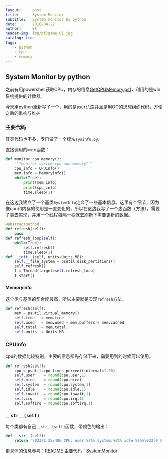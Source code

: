 ```yaml
---
layout:     post
title:      System Monitor
subtitle:   System monitor by python
date:       2018-04-22
author:     BF
header-img: img/bf/game_01.jpg
catalog: true
tags:
    - python
    - cpu
    - memory
---
```

## System Monitor by python
之前有用powershell获取CPU，内存的信息[GetCPUMemory.ps1](https://github.com/bearfly1990/PowerScript/blob/master/Powershell/5.1.X/GetCPUMemory.ps1)，利用的是win系统提供的计数器。

今天用python重新写了一个，用的是`psutil`库并且是用OO的思想组织代码，方便之后的重构与维护
<!-- more -->
### 主要代码
其实代码也不多，专门做了一个模块`sysinfo.py`.

直接调用的`main`函数：
```python
def monitor_cpu_memory():
    """monitor system cpu and memory"""
    cpu_info = CPUInfo()
    mem_info = MemoryInfo()
    while(True):
        print(mem_info)
        print(cpu_info)
        time.sleep(1)
```

在这边我建立了一个基类`SystemInfo`定义了一些基本信息。这里有个细节，因为像cpu和内存的使用是一直变化的，所以在这边我写了一个虚函数（方法），需要子类去实现，并用一个线程每隔一秒就去刷新下需要更新的数据。
```python
@abstractmethod
def refresh(self):
    pass
def refresh_loop(self):
    while(True):
        self.refresh()
        time.sleep(1)
def __init__(self, units=Units.MB):
    self.__file_system = psutil.disk_partitions()
    self.refresh()
    t = Thread(target=self.refresh_loop)
    t.start()
```
#### MemoryInfo
这个类与基类的契合度最高，所以主要就是实现`refresh`方法。
```python
def refresh(self):
    mem = psutil.virtual_memory()
    self.free   = mem.free
    self.used   = mem.used + mem.buffers + mem.cached
    self.total  = mem.total
    self.units  = Units.MB  
```
### CPUInfo
cpu的数据比较特别，主要的信息都先存储下来，需要用到的时候可以使用。
```python
def refresh(self):
    cpu = psutil.cpu_times_percent(interval=1.00)
    self.user    = round(cpu.user,1)
    self.nice    = round(cpu.nice)
    self.system  = round(cpu.system,1)
    self.idle    = round(cpu.idle,1)
    self.iowait  = round(cpu.iowait,1)
    self.irq     = round(cpu.irq,1)
    self.softirq = round(cpu.softirq,1) 
```
### `__str__(self)`
每个类都有自己`__str__(self)`函数，带颜色的输出：
```python
def __str__(self):
    return '\033[1;35;40m CPU: user:%s%% system:%s%% idle:%s%%\033[0 m' % (self.user, self.system, self.idle)
```
更具体的信息参考：[README](https://github.com/bearfly1990/PowerScript/blob/master/Python3/SystemMonitor/README.md)
主要代码：[SystemMonitor](https://github.com/bearfly1990/PowerScript/tree/master/Python3/SystemMonitor)

